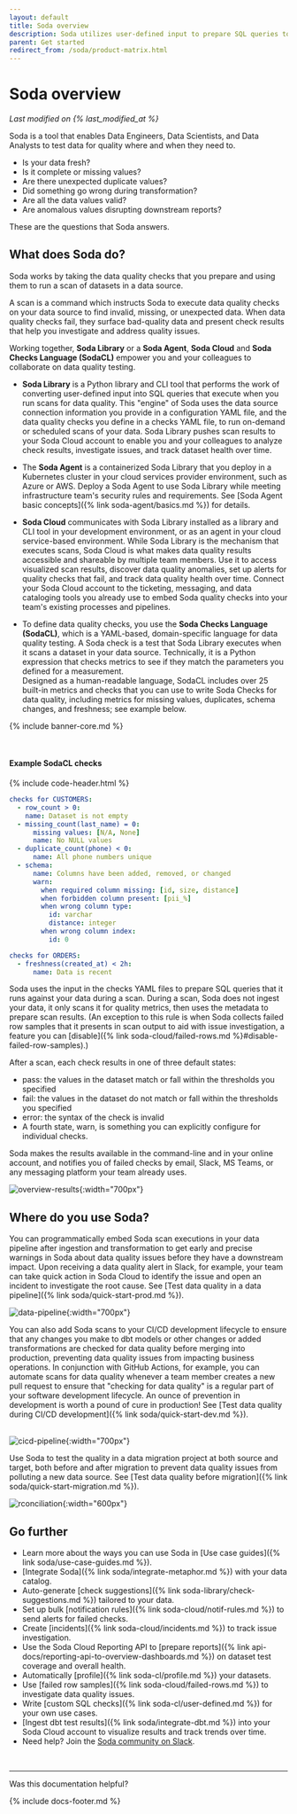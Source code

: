 ```yaml
---
layout: default
title: Soda overview
description: Soda utilizes user-defined input to prepare SQL queries to find bad data, visualize results, set up alerts, and track dataset health over time.
parent: Get started
redirect_from: /soda/product-matrix.html
---
```


# Soda overview
*Last modified on {% last_modified_at %}*

Soda is a tool that enables Data Engineers, Data Scientists, and Data Analysts to test data for quality where and when they need to.

* Is your data fresh?
* Is it complete or missing values? 
* Are there unexpected duplicate values? 
* Did something go wrong during transformation? 
* Are all the data values valid? 
* Are anomalous values disrupting downstream reports? 

These are the questions that Soda answers.

## What does Soda do?

Soda works by taking the data quality checks that you prepare and using them to run a scan of datasets in a data source. 

A scan is a command which instructs Soda to execute data quality checks on your data source to find invalid, missing, or unexpected data. When data quality checks fail, they surface bad-quality data and present check results that help you investigate and address quality issues.

Working together, **Soda Library** or a **Soda Agent**, **Soda Cloud** and **Soda Checks Language (SodaCL)** empower you and your colleagues to collaborate on data quality testing.

* **Soda Library** is a Python library and CLI tool that performs the work of converting user-defined input into SQL queries that execute when you run scans for data quality. This "engine" of Soda uses the data source connection information you provide in a configuration YAML file, and the data quality checks you define in a checks YAML file, to run on-demand or scheduled scans of your data. Soda Library pushes scan results to your Soda Cloud account to enable you and your colleagues to analyze check results, investigate issues, and track dataset health over time. 

* The **Soda Agent** is a containerized Soda Library that you deploy in a Kubernetes cluster in your cloud services provider environment, such as Azure or AWS. Deploy a Soda Agent to use Soda Library while meeting infrastructure team's security rules and requirements. See [Soda Agent basic concepts]({% link soda-agent/basics.md %}) for details.

* **Soda Cloud** communicates with Soda Library installed as a library and CLI tool in your development environment, or as an agent in your cloud service-based environment. While Soda Library is the mechanism that executes scans, Soda Cloud is what makes data quality results accessible and shareable by multiple team members. Use it to access visualized scan results, discover data quality anomalies, set up alerts for quality checks that fail, and track data quality health over time. Connect your Soda Cloud account to the ticketing, messaging, and data cataloging tools you already use to embed Soda quality checks into your team's existing processes and pipelines. 

* To define data quality checks, you use the **Soda Checks Language (SodaCL)**, which is a YAML-based, domain-specific language for data quality testing. A Soda check is a test that Soda Library executes when it scans a dataset in your data source. Technically, it is a Python expression that checks metrics to see if they match the parameters you defined for a measurement. <br />
Designed as a human-readable language, SodaCL includes over 25 built-in metrics and checks that you can use to write Soda Checks for data quality, including metrics for missing values, duplicates, schema changes, and freshness; see example below. 

{% include banner-core.md %}

<br />

#### Example SodaCL checks
{% include code-header.html %}
```yaml
checks for CUSTOMERS:
  - row_count > 0:
    name: Dataset is not empty
  - missing_count(last_name) = 0:
      missing values: [N/A, None]
      name: No NULL values
  - duplicate_count(phone) < 0:
      name: All phone numbers unique
  - schema:
      name: Columns have been added, removed, or changed
      warn:
        when required column missing: [id, size, distance]
        when forbidden column present: [pii_%]
        when wrong column type:
          id: varchar
          distance: integer
        when wrong column index:
          id: 0

checks for ORDERS:
  - freshness(created_at) < 2h:
      name: Data is recent
```


Soda uses the input in the checks YAML files to prepare SQL queries that it runs against your data during a scan. During a scan, Soda does not ingest your data, it only scans it for quality metrics, then uses the metadata to prepare scan results. (An exception to this rule is when Soda collects failed row samples that it presents in scan output to aid with issue investigation, a feature you can [disable]({% link soda-cloud/failed-rows.md %}#disable-failed-row-samples).)

After a scan, each check results in one of three default states:
* pass: the values in the dataset match or fall within the thresholds you specified
* fail: the values in the dataset do not match or fall within the thresholds you specified
* error: the syntax of the check is invalid
* A fourth state, warn, is something you can explicitly configure for individual checks. 



Soda makes the results available in the command-line and in your online account, and notifies you of failed checks by email, Slack, MS Teams, or any messaging platform your team already uses. 

![overview-results](/assets/images/overview-results.png){:width="700px"}


## Where do you use Soda?

You can programmatically embed Soda scan executions in your data pipeline after ingestion and transformation to get early and precise warnings in Soda about data quality issues before they have a downstream impact. Upon receiving a data quality alert in Slack, for example, your team can take quick action in Soda Cloud to identify the issue and open an incident to investigate the root cause. See [Test data quality in a data pipeline]({% link soda/quick-start-prod.md %}).

![data-pipeline](/assets/images/data-pipeline.png){:width="700px"}

You can also add Soda scans to your CI/CD development lifecycle to ensure that any changes you make to dbt models or other changes or added transformations are checked for data quality before merging into production, preventing data quality issues from impacting business operations. In conjunction with GitHub Actions, for example, you can automate scans for data quality whenever a team member creates a new pull request to ensure that "checking for data quality" is a regular part of your software development lifecycle. An ounce of prevention in development is worth a pound of cure in production! See [Test data quality during CI/CD development]({% link soda/quick-start-dev.md %}).
<br /><br />

![cicd-pipeline](/assets/images/cicd-pipeline.png){:width="700px"}

Use Soda to test the quality in a data migration project at both source and target, both before and after migration to prevent data quality issues from polluting a new data source. See [Test data quality before migration]({% link soda/quick-start-migration.md %}).

![rconciliation](/assets/images/reconciliation.gif){:width="600px"}


## Go further

* Learn more about the ways you can use Soda in [Use case guides]({% link soda/use-case-guides.md %}).
* [Integrate Soda]({% link soda/integrate-metaphor.md %}) with your data catalog.
* Auto-generate [check suggestions]({% link soda-library/check-suggestions.md %}) tailored to your data.
* Set up bulk [notification rules]({% link soda-cloud/notif-rules.md %}) to send alerts for failed checks.
* Create [incidents]({% link soda-cloud/incidents.md %}) to track issue investigation.
* Use the Soda Cloud Reporting API to [prepare reports]({% link api-docs/reporting-api-to-overview-dashboards.md %}) on dataset test coverage and overall health.
* Automatically [profile]({% link soda-cl/profile.md %}) your datasets.
* Use [failed row samples]({% link soda-cloud/failed-rows.md %}) to investigate data quality issues.
* Write [custom SQL checks]({% link soda-cl/user-defined.md %}) for your own use cases.
* [Ingest dbt test results]({% link soda/integrate-dbt.md %}) into your Soda Cloud account to visualize results and track trends over time.
* Need help? Join the <a href="https://community.soda.io/slack" target="_blank"> Soda community on Slack</a>.
<br />

---

Was this documentation helpful?

<!-- LikeBtn.com BEGIN -->
<span class="likebtn-wrapper" data-theme="tick" data-i18n_like="Yes" data-ef_voting="grow" data-show_dislike_label="true" data-counter_zero_show="true" data-i18n_dislike="No"></span>
<script>(function(d,e,s){if(d.getElementById("likebtn_wjs"))return;a=d.createElement(e);m=d.getElementsByTagName(e)[0];a.async=1;a.id="likebtn_wjs";a.src=s;m.parentNode.insertBefore(a, m)})(document,"script","//w.likebtn.com/js/w/widget.js");</script>
<!-- LikeBtn.com END -->

{% include docs-footer.md %}